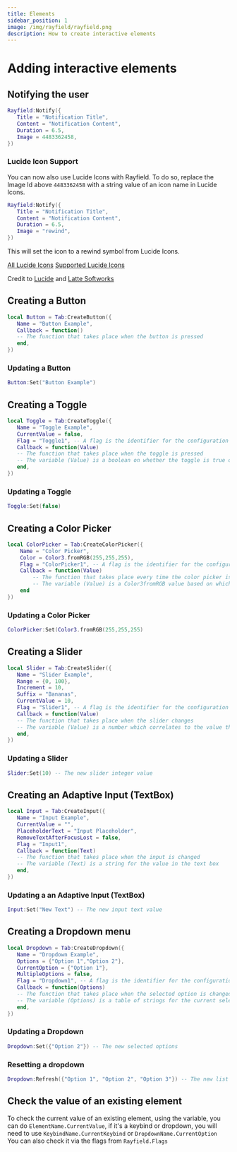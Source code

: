 ```yaml
---
title: Elements
sidebar_position: 1
image: /img/rayfield/rayfield.png
description: How to create interactive elements
---
```


# Adding interactive elements

## Notifying the user

```lua
Rayfield:Notify({
   Title = "Notification Title",
   Content = "Notification Content",
   Duration = 6.5,
   Image = 4483362458,
})
```

### Lucide Icon Support
You can now also use Lucide Icons with Rayfield.
To do so, replace the Image Id above `4483362458` with a string value of an icon name in Lucide Icons.

```lua
Rayfield:Notify({
   Title = "Notification Title",
   Content = "Notification Content",
   Duration = 6.5,
   Image = "rewind",
})
```

This will set the icon to a rewind symbol from Lucide Icons.

[All Lucide Icons](https://lucide.dev/icons/) 
[Supported Lucide Icons](https://github.com/latte-soft/lucide-roblox/tree/master/icons/compiled/48px)

Credit to [Lucide](https://lucide.dev/) and [Latte Softworks](https://github.com/latte-soft/)

## Creating a Button

```lua
local Button = Tab:CreateButton({
   Name = "Button Example",
   Callback = function()
   -- The function that takes place when the button is pressed
   end,
})
```

### Updating a Button

```lua
Button:Set("Button Example")
```

## Creating a Toggle

```lua
local Toggle = Tab:CreateToggle({
   Name = "Toggle Example",
   CurrentValue = false,
   Flag = "Toggle1", -- A flag is the identifier for the configuration file, make sure every element has a different flag if you're using configuration saving to ensure no overlaps
   Callback = function(Value)
   -- The function that takes place when the toggle is pressed
   -- The variable (Value) is a boolean on whether the toggle is true or false
   end,
})
```

### Updating a Toggle

```lua
Toggle:Set(false)
```

## Creating a Color Picker

```lua
local ColorPicker = Tab:CreateColorPicker({
    Name = "Color Picker",
    Color = Color3.fromRGB(255,255,255),
    Flag = "ColorPicker1", -- A flag is the identifier for the configuration file, make sure every element has a different flag if you're using configuration saving to ensure no overlaps
    Callback = function(Value)
        -- The function that takes place every time the color picker is moved/changed
        -- The variable (Value) is a Color3fromRGB value based on which color is selected
    end
})
```

### Updating a Color Picker

```lua
ColorPicker:Set(Color3.fromRGB(255,255,255)
```

## Creating a Slider

```lua
local Slider = Tab:CreateSlider({
   Name = "Slider Example",
   Range = {0, 100},
   Increment = 10,
   Suffix = "Bananas",
   CurrentValue = 10,
   Flag = "Slider1", -- A flag is the identifier for the configuration file, make sure every element has a different flag if you're using configuration saving to ensure no overlaps
   Callback = function(Value)
   -- The function that takes place when the slider changes
   -- The variable (Value) is a number which correlates to the value the slider is currently at
   end,
})
```

### Updating a Slider

```lua
Slider:Set(10) -- The new slider integer value
```

## Creating an Adaptive Input (TextBox)

```lua
local Input = Tab:CreateInput({
   Name = "Input Example",
   CurrentValue = "",
   PlaceholderText = "Input Placeholder",
   RemoveTextAfterFocusLost = false,
   Flag = "Input1",
   Callback = function(Text)
   -- The function that takes place when the input is changed
   -- The variable (Text) is a string for the value in the text box
   end,
})
```

### Updating a an Adaptive Input (TextBox)

```lua
Input:Set("New Text") -- The new input text value
```

## Creating a Dropdown menu

```lua
local Dropdown = Tab:CreateDropdown({
   Name = "Dropdown Example",
   Options = {"Option 1","Option 2"},
   CurrentOption = {"Option 1"},
   MultipleOptions = false,
   Flag = "Dropdown1", -- A flag is the identifier for the configuration file, make sure every element has a different flag if you're using configuration saving to ensure no overlaps
   Callback = function(Options)
   -- The function that takes place when the selected option is changed
   -- The variable (Options) is a table of strings for the current selected options
   end,
})
```

### Updating a Dropdown

```lua
Dropdown:Set({"Option 2"}) -- The new selected options
```

### Resetting a dropdown

```lua
Dropdown:Refresh({"Option 1", "Option 2", "Option 3"}) -- The new list of options available.
```

## Check the value of an existing element

To check the current value of an existing element, using the variable, you can do `ElementName.CurrentValue`, if it's a keybind or dropdown, you will need to use `KeybindName.CurrentKeybind` or `DropdownName.CurrentOption`
You can also check it via the flags from `Rayfield.Flags`
